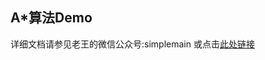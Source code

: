 ## A*算法Demo

详细文档请参见老王的微信公众号:simplemain
或点击[此处链接](http://mp.weixin.qq.com/s?__biz=MzA3MDExNzcyNA==&mid=2650392188&idx=1&sn=53626b5a68a615daf1eea5d08f1b7fab&scene=0#wechat_redirect)
